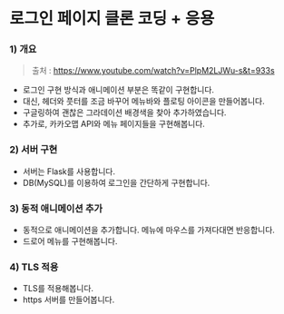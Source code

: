 # 로그인 페이지 클론 코딩 + 응용
### 1) 개요
> 출처 : https://www.youtube.com/watch?v=PlpM2LJWu-s&t=933s
- 로그인 구현 방식과 애니메이션 부분은 똑같이 구현합니다.
- 대신, 헤더와 풋터를 조금 바꾸어 메뉴바와 플로팅 아이콘을 만들어봅니다.
- 구글링하여 괜찮은 그라데이션 배경색을 찾아 추가하였습니다.
- 추가로, 카카오맵 API와 메뉴 페이지들을 구현해봅니다.
### 2) 서버 구현
- 서버는 Flask를 사용합니다.
- DB(MySQL)를 이용하여 로그인을 간단하게 구현합니다.
### 3) 동적 애니메이션 추가
- 동적으로 애니메이션을 추가합니다. 메뉴에 마우스를 가져다대면 반응합니다.
- 드로어 메뉴를 구현해봅니다.
### 4) TLS 적용
- TLS를 적용해봅니다.
- https 서버를 만들어봅니다.


